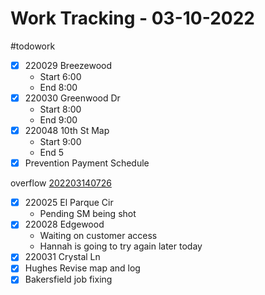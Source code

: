 # Work Tracking - 03-10-2022
#todowork 
- [x] 220029 Breezewood
	- Start 6:00
	- End 8:00
- [x] 220030 Greenwood Dr
	- Start 8:00
	- End 9:00
- [x] 220048 10th St Map
	- Start 9:00
	- End 5
- [x] Prevention Payment Schedule

overflow [202203140726](202203140726.md)
- [x] 220025 El Parque Cir
	- Pending SM being shot
- [x] 220028 Edgewood
	- Waiting on customer access
	- Hannah is going to try again later today
- [x] 220031 Crystal Ln
- [x] Hughes Revise map and log
- [x] Bakersfield job fixing
